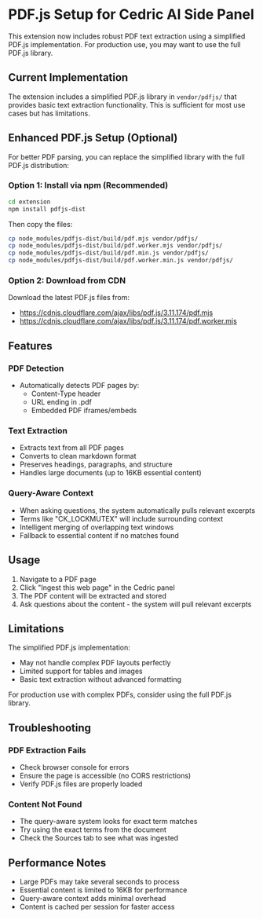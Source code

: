 # PDF.js Setup for Cedric AI Side Panel

This extension now includes robust PDF text extraction using a simplified PDF.js implementation. For production use, you may want to use the full PDF.js library.

## Current Implementation

The extension includes a simplified PDF.js library in `vendor/pdfjs/` that provides basic text extraction functionality. This is sufficient for most use cases but has limitations.

## Enhanced PDF.js Setup (Optional)

For better PDF parsing, you can replace the simplified library with the full PDF.js distribution:

### Option 1: Install via npm (Recommended)

```bash
cd extension
npm install pdfjs-dist
```

Then copy the files:
```bash
cp node_modules/pdfjs-dist/build/pdf.mjs vendor/pdfjs/
cp node_modules/pdfjs-dist/build/pdf.worker.mjs vendor/pdfjs/
cp node_modules/pdfjs-dist/build/pdf.min.js vendor/pdfjs/
cp node_modules/pdfjs-dist/build/pdf.worker.min.js vendor/pdfjs/
```

### Option 2: Download from CDN

Download the latest PDF.js files from:
- https://cdnjs.cloudflare.com/ajax/libs/pdf.js/3.11.174/pdf.mjs
- https://cdnjs.cloudflare.com/ajax/libs/pdf.js/3.11.174/pdf.worker.mjs

## Features

### PDF Detection
- Automatically detects PDF pages by:
  - Content-Type header
  - URL ending in .pdf
  - Embedded PDF iframes/embeds

### Text Extraction
- Extracts text from all PDF pages
- Converts to clean markdown format
- Preserves headings, paragraphs, and structure
- Handles large documents (up to 16KB essential content)

### Query-Aware Context
- When asking questions, the system automatically pulls relevant excerpts
- Terms like "CK_LOCKMUTEX" will include surrounding context
- Intelligent merging of overlapping text windows
- Fallback to essential content if no matches found

## Usage

1. Navigate to a PDF page
2. Click "Ingest this web page" in the Cedric panel
3. The PDF content will be extracted and stored
4. Ask questions about the content - the system will pull relevant excerpts

## Limitations

The simplified PDF.js implementation:
- May not handle complex PDF layouts perfectly
- Limited support for tables and images
- Basic text extraction without advanced formatting

For production use with complex PDFs, consider using the full PDF.js library.

## Troubleshooting

### PDF Extraction Fails
- Check browser console for errors
- Ensure the page is accessible (no CORS restrictions)
- Verify PDF.js files are properly loaded

### Content Not Found
- The query-aware system looks for exact term matches
- Try using the exact terms from the document
- Check the Sources tab to see what was ingested

## Performance Notes

- Large PDFs may take several seconds to process
- Essential content is limited to 16KB for performance
- Query-aware context adds minimal overhead
- Content is cached per session for faster access
